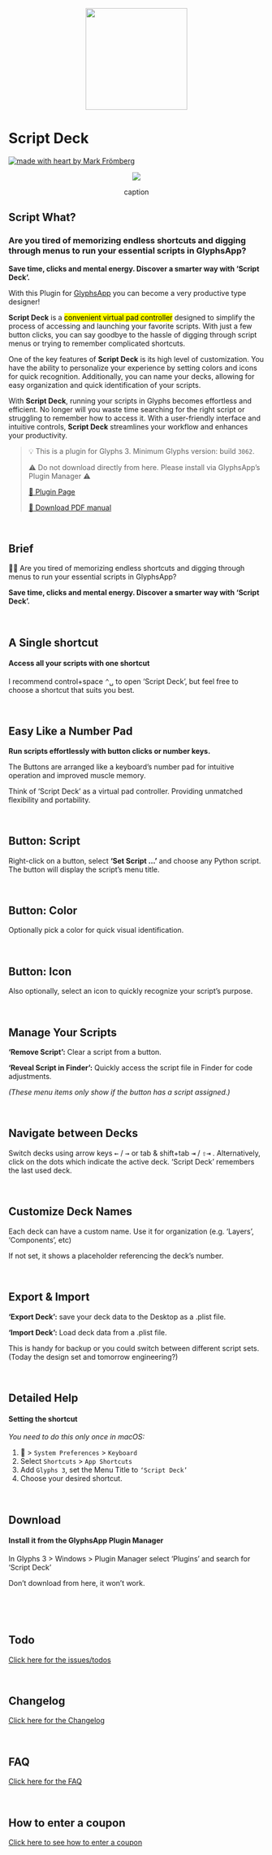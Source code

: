 <p align="center">
<img width="200" height="200" src="https://markfromberg.com/user/images/glyphs/plugins/Script-Deck-Icon@0.5x.png">
</p>

# Script Deck

[![made with heart by Mark Frömberg](https://img.shields.io/badge/made%20with%20%E2%99%A5%20by-mark%20frömberg-F9DE64.svg?style=flat)](https://github.com/Mark2Mark)

<p align="center">
<img src="https://markfromberg.com/user/images/glyphs/plugins/Script%20Deck%20PM%20Cover@1x.png">
<p align="center">caption</p>
</p>

## Script What?

### Are you tired of memorizing endless shortcuts and digging through menus to run your essential scripts in GlyphsApp?

**Save time, clicks and mental energy. Discover a smarter way with ‘Script Deck’.**

With this Plugin for [GlyphsApp](https://glyphsapp.com/extend?target=_blank) you can become a very productive type designer!

**Script Deck** is a <mark>convenient virtual pad controller</mark> designed to simplify the process of accessing and launching your favorite scripts. With just a few button clicks, you can say goodbye to the hassle of digging through script menus or trying to remember complicated shortcuts.  

One of the key features of **Script Deck** is its high level of customization. You have the ability to personalize your experience by setting colors and icons for quick recognition. Additionally, you can name your decks, allowing for easy organization and quick identification of your scripts.  

With **Script Deck**, running your scripts in Glyphs becomes effortless and efficient. No longer will you waste time searching for the right script or struggling to remember how to access it. With a user-friendly interface and intuitive controls, **Script Deck** streamlines your workflow and enhances your productivity.


> 💡 This is a plugin for Glyphs 3. Minimum Glyphs version: build <code>3062</code>.
> 
> ⚠️ Do not download directly from here. Please install via GlyphsApp’s Plugin Manager ⚠️
> 
> [🎁 Plugin Page](https://markfromberg.com/projects/script-deck-3)
> 
> [📖 Download PDF manual](https://markfromberg.com/user/images/glyphs/plugins/Script%20Deck%20Manual.pdf)
> 

&nbsp;

## Brief

🤹‍♂️ Are you tired of memorizing endless shortcuts and digging through menus to run your essential scripts in GlyphsApp?

**Save time, clicks and mental energy. Discover a smarter way with ‘Script Deck’.**  

&nbsp;
## A Single shortcut

#### Access all your scripts with one shortcut

I recommend control+space  <kbd>⌃␣</kbd>  to open ‘Script Deck’, but feel free to choose a shortcut that suits you best.

&nbsp;
## Easy Like a Number Pad

**Run scripts effortlessly with button clicks or number keys.**

The Buttons are arranged like a keyboard’s number pad for intuitive operation and improved muscle memory.

Think of ‘Script Deck’ as a virtual pad controller. Providing unmatched flexibility and portability.

&nbsp;
## Button: Script

Right-click on a button, select **‘Set Script …’** and choose any Python script. The button will display the script’s menu title.

&nbsp;
## Button: Color

Optionally pick a color for quick visual identification.

&nbsp;
## Button: Icon

Also optionally, select an icon to quickly recognize your script’s purpose.

&nbsp;
## Manage Your Scripts

**‘Remove Script’:** Clear a script from a button.

**‘Reveal Script in Finder’:** Quickly access the script file in Finder for code adjustments.

_(These menu items only show if the button has a script assigned.)_

&nbsp;
## Navigate between Decks

Switch decks using arrow keys <kbd>←</kbd> / <kbd>→</kbd> or tab & shift+tab <kbd>⇥</kbd> / <kbd>⇧⇥</kbd> .
Alternatively, click on the dots which indicate the active deck.
‘Script Deck’ remembers the last used deck.

&nbsp;
## Customize Deck Names

Each deck can have a custom name. Use it for organization (e.g. ‘Layers’, ‘Components’, etc)

If not set, it shows a placeholder referencing the deck’s number.

&nbsp;
## Export & Import
**‘Export Deck’:** save your deck data to the Desktop as a .plist file.

**‘Import Deck’:** Load deck data from a .plist file.

This is handy for backup or you could switch between different script sets. (Today the design set and tomorrow engineering?)

&nbsp;
## Detailed Help

#### Setting the shortcut


_You need to do this only once in macOS:_

1.  > `System Preferences` > `Keyboard`
1. Select `Shortcuts` > `App Shortcuts`
1. Add `Glyphs 3`, set the Menu Title to `‘Script Deck’`
1. Choose your desired shortcut.

&nbsp;
## Download

#### Install it from the GlyphsApp Plugin Manager

In Glyphs 3 > Windows > Plugin Manager select ‘Plugins’ and search for ‘Script Deck’

Don’t download from here, it won’t work.


&nbsp;

&nbsp;
## Todo
[Click here for the issues/todos](https://github.com/Mark2Mark/script-deck-plugin/issues)

&nbsp;
## Changelog
[Click here for the Changelog](https://github.com/Mark2Mark/script-deck-plugin/blob/main/CHANGELOG.md)

&nbsp;
## FAQ
[Click here for the FAQ](https://markfromberg.com/projects/script-deck-3#faq)


&nbsp;
## How to enter a coupon
[Click here to see how to enter a coupon](https://markfromberg.com/faq#apply_coupon)
